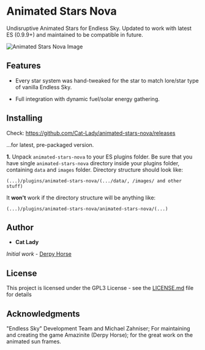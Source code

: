 # Animated Stars Nova

Undisruptive Animated Stars for Endless Sky. Updated to work with latest ES (0.9.9+) and maintained to be compatible in future.

![Animated Stars Nova Image](/../images/image.gif?raw=true "Animated Stars Nova Image")


## Features

- Every star system was hand-tweaked for the star to match lore/star type of vanilla Endless Sky.
 
- Full integration with dynamic fuel/solar energy gathering.


## Installing

Check:
https://github.com/Cat-Lady/animated-stars-nova/releases

...for latest, pre-packaged version.

**1.** Unpack ``animated-stars-nova`` to your ES plugins folder. Be sure that you have single ``animated-stars-nova`` directory inside your plugins folder, containing ``data`` and ``images`` folder. Directory structure should look like:

```(...)/plugins/animated-stars-nova/(.../data/, /images/ and other stuff)```


It **won't** work if the directory structure will be anything like:

```(...)/plugins/animated-stars-nova/animated-stars-nova/(...)```


## Author

* **Cat Lady**

*Initial work* - [Derpy Horse](https://github.com/Amazinite)


## License

This project is licensed under the GPL3 License - see the [LICENSE.md](LICENSE.md) file for details

## Acknowledgments

"Endless Sky" Development Team and Michael Zahniser; For maintaining and creating the game
Amazinite (Derpy Horse); for the great work on the animated sun frames.
